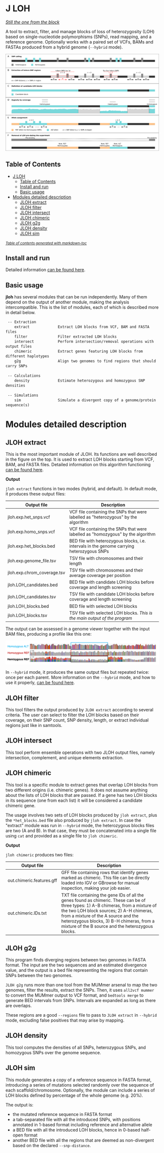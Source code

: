 # J LOH

*[Still the one from the block](https://www.youtube.com/watch?v=dly6p4Fu5TE)*

A tool to extract, filter, and manage blocks of loss of heterozygosity (LOH) based on single-nucleotide polymorphisms (SNPs), read mapping, and a reference genome. Optionally works with a paired set of VCFs, BAMs and FASTAs produced from a hybrid genome (`--hybrid` mode).

![JLOH workflow](images/j_loh.png)

## Table of Contents

- [J LOH](#j-loh)
  * [Table of Contents](#table-of-contents)
  * [Install and run](#install-and-run)
  * [Basic usage](#basic-usage)
- [Modules detailed description](#modules-detailed-description)
  * [JLOH extract](#jloh-extract)
  * [JLOH filter](#jloh-filter)
  * [JLOH intersect](#jloh-intersect)
  * [JLOH chimeric](#jloh-chimeric)
  * [JLOH g2g](#jloh-g2g)
  * [JLOH density](#jloh-density)
  * [JLOH sim](#jloh-sim)

<small><i><a href='http://ecotrust-canada.github.io/markdown-toc/'>Table of contents generated with markdown-toc</a></i></small>


## Install and run

Detailed information [can be found here](docs/INSTALL.md).

## Basic usage

**jloh** has several modules that can be run independently. Many of them depend on the output of another module, making the analysis intercompatible. This is the list of modules, each of which is described more in detail below.

```
 -- Extraction
    extract             Extract LOH blocks from VCF, BAM and FASTA files
    filter              Filter extracted LOH blocks
    intersect           Perform intersection/removal operations with output files
    chimeric            Extract genes featuring LOH blocks from different haplotypes
    g2g                 Align two genomes to find regions that should carry SNPs

 -- Calculations
    density             Estimate heterozygous and homozygous SNP densities

 -- Simulations
    sim                 Simulate a divergent copy of a genome/protein sequence(s)
```

# Modules detailed description

## JLOH extract

This is the most important module of JLOH. Its functions are well described in the figure on the top. It is used to extract LOH blocks starting from VCF, BAM, and FASTA files. Detailed information on this algorithm functioning [can be found here](docs/EXTRACT.md).

**Output**

`jloh extract` functions in two modes (hybrid, and default). In default mode, it produces these output files:

| Output file                 | Description |
|-----------------------------|-|
| jloh.exp.het_snps.vcf       | VCF file containing the SNPs that were labelled as "heterozygous" by the algorithm |
| jloh.exp.homo_snps.vcf      | VCF file containing the SNPs that were labelled as "homozygous" by the algorithm |
| jloh.exp.het_blocks.bed     | BED file with heterozygous blocks, i.e. intervals in the genome carrying heterozygous SNPs |
| jloh.exp.genome_file.tsv    | TSV file with chromosomes and their length |
| jloh.exp.chrom_coverage.tsv | TSV file with chromosomes and their average coverage per position |
| jloh.LOH_candidates.bed     | BED file with candidate LOH blocks before coverage and length screening |
| jloh.LOH_candidates.tsv     | TSV file with candidate LOH blocks before coverage and length screening |
| jloh.LOH_blocks.bed         | BED file with selected LOH blocks |
| jloh.LOH_blocks.tsv         | TSV file with selected LOH blocks. *This is the main output of the program* |

The output can be assessed in a genome viewer together with the input BAM files, producing a profile like this one:

![Example](images/example.png)

In `--hybrid` mode, it produces the same output files but repeated twice: once per each parent. More information on the `--hybrid` mode, and how to use it properly, [can be found here](docs/HYBRID.md).

## JLOH filter

This tool filters the output produced by `JLOH extract` according to several criteria. The user can select to filter the LOH blocks based on their coverage, on their SNP count, SNP density, length, or extract individual regions just like in samtools.

## JLOH intersect

This tool perform ensemble operations with two JLOH output files, namely intersection, complement, and unique elements extraction.

## JLOH chimeric

This tool is a specific module to extract genes that overlap LOH blocks from two different origins (i.e. chimeric genes). It does not assume anything about the lists of LOH blocks that are passed. If a gene has two LOH blocks in its sequence (one from each list) it will be considered a candidate chimeric gene.

The usage involves two sets of LOH blocks produced by `jloh extract`, plus the `*het_blocks.bed` file also produced by `jloh extract`. In case the "extract" module was run in `--hybrid` mode, the heterozygous blocks files are two (A and B). In that case, they must be concatenated into a single file using `cat` and provided as a single file to `jloh chimeric`.

**Output**

`jloh chimeric` produces two files:

| Output file               | Description |
|---------------------------|-|
| out.chimeric.features.gff | GFF file containing rows that identify genes marked as chimeric. This file can be directly loaded into IGV or GBrowse for manual inspection, making your job easier. |
| out.chimeric.IDs.txt      | TXT file containing the gene IDs of all the genes found as chimeric. These can be of three types: 1) A-B chimeras, from a mixture of the two LOH block sources; 2) A-H chimeras, from a mixture of the A source and the heterozygous blocks, 3) B-H chimeras, from a mixture of the B source and the heterozygous blocks. |

## JLOH g2g

This program finds diverging regions between two genomes in FASTA format. The input are the two sequences and an estimated divergence value, and the output is a bed file representing the regions that contain SNPs between the two genomes.

`JLOH g2g` runs more than one tool from the MUMmer arsenal to map the two genomes, filter the results, extract the SNPs. Then, it uses `all2vcf mummer` to convert the MUMmer output to VCF format, and `bedtools merge` to generate BED intervals from SNPs. Intervals are expanded as long as there are overlaps.

These regions are a good `--regions` file to pass to `JLOH extract` in `--hybrid` mode, excluding false positives that may arise by mapping.

## JLOH density

This tool computes the densities of all SNPs, heterozygous SNPs, and homozygous SNPs over the genome sequence.

## JLOH sim

This module generates a copy of a reference sequence in FASTA format, introducing a series of mutations selected randomly over the sequence of each scaffold/chromosome. Optionally, the module can include a series of LOH blocks defined by percentage of the whole genome (e.g. 20%).

The output is:
- the mutated reference sequence in FASTA format
- a tab-separated file with all the introduced SNPs, with positions annotated in 1-based format including reference and alternative allele
- a BED file with all the introduced LOH blocks, hence in 0-based half-open format
- another BED file with all the regions that are deemed as non-divergent based on the declared `--snp-distance`.
